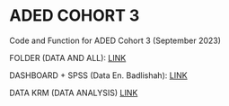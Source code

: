 # ADED COHORT 3
Code and Function for ADED Cohort 3 (September 2023)

FOLDER (DATA AND ALL): [LINK](https://drive.google.com/drive/folders/1_3TMtPgMZQyLrUnqMugCiKM-Owf_ZEPo?usp=sharing)

DASHBOARD + SPSS (Data En. Badlishah):
[LINK](https://docs.google.com/spreadsheets/d/1Bl9Q6wHmHQWg43WdE5vpP1c5eyyzDVhWGoJqi1-vvdI/edit?usp=sharing)

DATA KRM (DATA ANALYSIS) [LINK](https://docs.google.com/spreadsheets/d/1XwSQhApiV0MnQ1HqbrRY_sBJiFez1YJ6ezUFZjshJPQ/edit#gid=0)
